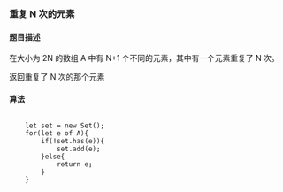 ### 重复 N 次的元素

#### 题目描述

在大小为 2N 的数组 A 中有 N+1 个不同的元素，其中有一个元素重复了 N 次。

返回重复了 N 次的那个元素

#### 算法

```

    let set = new Set();
    for(let e of A){
        if(!set.has(e)){
            set.add(e);
        }else{
            return e;
        }
    }

```
